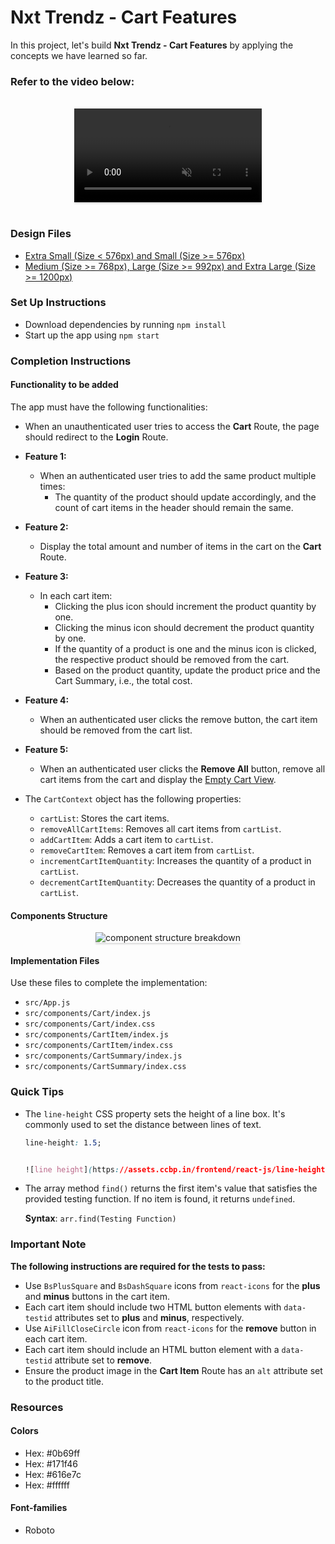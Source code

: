 # Nxt Trendz - Cart Features

In this project, let's build **Nxt Trendz - Cart Features** by applying the concepts we have learned so far.

### Refer to the video below:

<br/>
<div style="text-align: center;">
  <a href="https://assets.ccbp.in/frontend/content/react-js/nxt-trendz-cart-features-output.mp4" target="_blank" rel="noopener noreferrer">
    <video style="max-width:70%;box-shadow:0 2.8px 2.2px rgba(0, 0, 0, 0.12);outline:none;" loop="true" autoplay="autoplay" controls="controls" muted>
      <source src="https://assets.ccbp.in/frontend/content/react-js/nxt-trendz-cart-features-output.mp4" type="video/mp4">
    </video>
  </a>
</div>
<br/>

### Design Files

- [Extra Small (Size < 576px) and Small (Size >= 576px)](https://assets.ccbp.in/frontend/content/react-js/nxt-trendz-cart-features-sm-output-v0.png)
- [Medium (Size >= 768px), Large (Size >= 992px) and Extra Large (Size >= 1200px)](https://assets.ccbp.in/frontend/content/react-js/nxt-trendz-cart-features-lg-output.png)

### Set Up Instructions

- Download dependencies by running `npm install`
- Start up the app using `npm start`

### Completion Instructions

#### Functionality to be added

The app must have the following functionalities:

- When an unauthenticated user tries to access the **Cart** Route, the page should redirect to the **Login** Route.

- **Feature 1:**

  - When an authenticated user tries to add the same product multiple times:
    - The quantity of the product should update accordingly, and the count of cart items in the header should remain the same.

- **Feature 2:**

  - Display the total amount and number of items in the cart on the **Cart** Route.

- **Feature 3:**

  - In each cart item:
    - Clicking the plus icon should increment the product quantity by one.
    - Clicking the minus icon should decrement the product quantity by one.
    - If the quantity of a product is one and the minus icon is clicked, the respective product should be removed from the cart.
    - Based on the product quantity, update the product price and the Cart Summary, i.e., the total cost.

- **Feature 4:**

  - When an authenticated user clicks the remove button, the cart item should be removed from the cart list.

- **Feature 5:**

  - When an authenticated user clicks the **Remove All** button, remove all cart items from the cart and display the [Empty Cart View](https://assets.ccbp.in/frontend/content/react-js/nxt-trendz-cart-features-empty-cart-view.png).

- The `CartContext` object has the following properties:
  - `cartList`: Stores the cart items.
  - `removeAllCartItems`: Removes all cart items from `cartList`.
  - `addCartItem`: Adds a cart item to `cartList`.
  - `removeCartItem`: Removes a cart item from `cartList`.
  - `incrementCartItemQuantity`: Increases the quantity of a product in `cartList`.
  - `decrementCartItemQuantity`: Decreases the quantity of a product in `cartList`.

#### Components Structure

<div style="text-align: center;">
  <img src="https://assets.ccbp.in/frontend/content/react-js/nxt-trendz-cart-features-component-structure-breakdown.png" alt="component structure breakdown" style="max-width:100%;box-shadow:0 2.8px 2.2px rgba(0, 0, 0, 0.12)">
</div>

#### Implementation Files

Use these files to complete the implementation:

- `src/App.js`
- `src/components/Cart/index.js`
- `src/components/Cart/index.css`
- `src/components/CartItem/index.js`
- `src/components/CartItem/index.css`
- `src/components/CartSummary/index.js`
- `src/components/CartSummary/index.css`

### Quick Tips

- The `line-height` CSS property sets the height of a line box. It's commonly used to set the distance between lines of text.

  ```css
  line-height: 1.5;


  ![line height](https://assets.ccbp.in/frontend/react-js/line-height-img.png)

- The array method `find()` returns the first item's value that satisfies the provided testing function. If no item is found, it returns `undefined`.

  **Syntax**: `arr.find(Testing Function)`

### Important Note

**The following instructions are required for the tests to pass:**

- Use `BsPlusSquare` and `BsDashSquare` icons from `react-icons` for the **plus** and **minus** buttons in the cart item.
- Each cart item should include two HTML button elements with `data-testid` attributes set to **plus** and **minus**, respectively.
- Use `AiFillCloseCircle` icon from `react-icons` for the **remove** button in each cart item.
- Each cart item should include an HTML button element with a `data-testid` attribute set to **remove**.
- Ensure the product image in the **Cart Item** Route has an `alt` attribute set to the product title.

### Resources

#### Colors

- Hex: #0b69ff
- Hex: #171f46
- Hex: #616e7c
- Hex: #ffffff

#### Font-families

- Roboto
